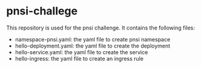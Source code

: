 # pnsi-challege
This repository is used for the pnsi challenge. It contains the following files: 
- namespace-pnsi.yaml:  the yaml file to create pnsi namespace
- hello-deployment.yaml:  the yaml file to create the deployment
- hello-service.yaml:  the yaml file to create the service
- hello-ingress: the yaml file to create an ingress rule
